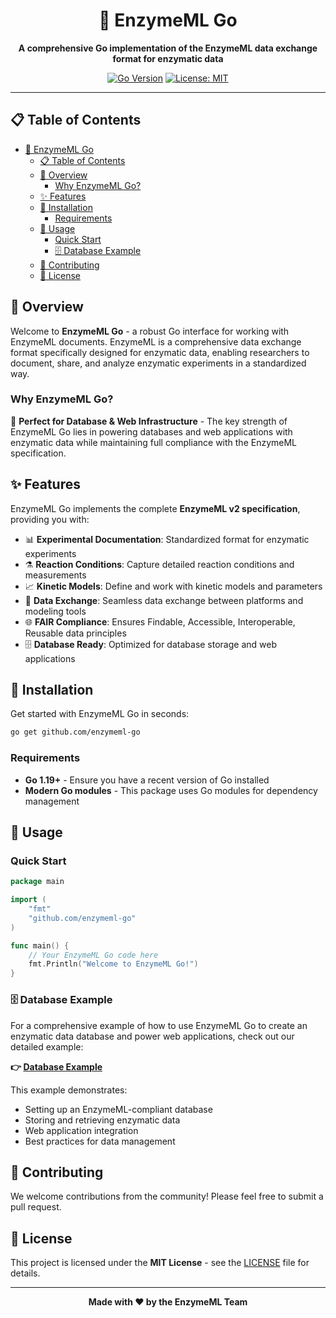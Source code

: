 <div align="center">

# 🧬 EnzymeML Go

**A comprehensive Go implementation of the EnzymeML data exchange format for enzymatic data**

[![Go Version](https://img.shields.io/badge/Go-1.19+-00ADD8?style=flat-square&logo=go)](https://golang.org/)
[![License: MIT](https://img.shields.io/badge/License-MIT-yellow.svg?style=flat-square)](https://opensource.org/licenses/MIT)

---

</div>

## 📋 Table of Contents

- [🧬 EnzymeML Go](#-enzymeml-go)
  - [📋 Table of Contents](#-table-of-contents)
  - [🌟 Overview](#-overview)
    - [Why EnzymeML Go?](#why-enzymeml-go)
  - [✨ Features](#-features)
  - [🚀 Installation](#-installation)
    - [Requirements](#requirements)
  - [📖 Usage](#-usage)
    - [Quick Start](#quick-start)
    - [🗄️ Database Example](#️-database-example)
  - [🤝 Contributing](#-contributing)
  - [📄 License](#-license)

## 🌟 Overview

Welcome to **EnzymeML Go** - a robust Go interface for working with EnzymeML documents. EnzymeML is a comprehensive data exchange format specifically designed for enzymatic data, enabling researchers to document, share, and analyze enzymatic experiments in a standardized way.

### Why EnzymeML Go?

🎯 **Perfect for Database & Web Infrastructure** - The key strength of EnzymeML Go lies in powering databases and web applications with enzymatic data while maintaining full compliance with the EnzymeML specification.

## ✨ Features

EnzymeML Go implements the complete **EnzymeML v2 specification**, providing you with:

- 📊 **Experimental Documentation**: Standardized format for enzymatic experiments
- ⚗️ **Reaction Conditions**: Capture detailed reaction conditions and measurements
- 📈 **Kinetic Models**: Define and work with kinetic models and parameters
- 🔄 **Data Exchange**: Seamless data exchange between platforms and modeling tools
- 🌐 **FAIR Compliance**: Ensures Findable, Accessible, Interoperable, Reusable data principles
- 🗄️ **Database Ready**: Optimized for database storage and web applications

## 🚀 Installation

Get started with EnzymeML Go in seconds:

```bash
go get github.com/enzymeml-go
```

### Requirements

- **Go 1.19+** - Ensure you have a recent version of Go installed
- **Modern Go modules** - This package uses Go modules for dependency management

## 📖 Usage

### Quick Start

```go
package main

import (
    "fmt"
    "github.com/enzymeml-go"
)

func main() {
    // Your EnzymeML Go code here
    fmt.Println("Welcome to EnzymeML Go!")
}
```

### 🗄️ Database Example

For a comprehensive example of how to use EnzymeML Go to create an enzymatic data database and power web applications, check out our detailed example:

**👉 [Database Example](./examples/database_example/)**

This example demonstrates:
- Setting up an EnzymeML-compliant database
- Storing and retrieving enzymatic data
- Web application integration
- Best practices for data management


## 🤝 Contributing

We welcome contributions from the community! Please feel free to submit a pull request.

## 📄 License

This project is licensed under the **MIT License** - see the [LICENSE](LICENSE) file for details.

---

<div align="center">
<strong>Made with ❤️ by the EnzymeML Team</strong>
</div>